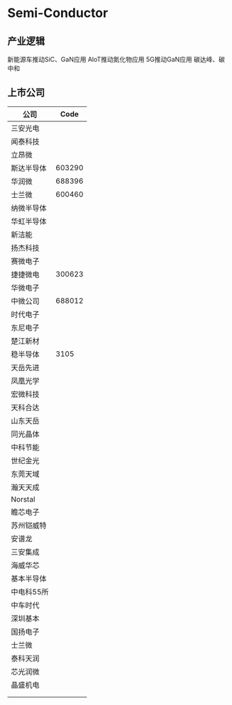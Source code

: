 # Semi-Conductor

## 产业逻辑

新能源车推动SiC、GaN应用
AloT推动氮化物应用
5G推动GaN应用
碳达峰、碳中和

## 上市公司

|公司|Code|
|--|--|
|三安光电|
|闻泰科技|
|立昂微|
|斯达半导体|603290
|华润微|688396
|士兰微|600460
|纳微半导体|
|华虹半导体|
|新洁能|
|扬杰科技|
|赛微电子|
|捷捷微电|300623
|华微电子|
|中微公司|688012|
|时代电子|
|东尼电子|
|楚江新材|
|稳半导体|3105
|天岳先进|
|凤凰光学|
|宏微科技|
|天科合达|
|山东天岳|
|同光晶体|
|中科节能|
|世纪金光|
|东莞天域|
|瀚天天成|
|Norstal|
|瞻芯电子|
|苏州铠威特|
|安谱龙|
|三安集成|
|海威华芯|
|基本半导体|
|中电科55所|
|中车时代|
|深圳基本|
|国扬电子|
|士兰微|
|泰科天润|
|芯光润微|
|晶盛机电|
||
||

